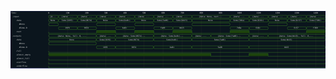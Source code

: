 

<p>
<svg viewBox="0 0 1651 300" xmlns="http://www.w3.org/2000/svg">
<defs>
<clipPath id="clip">
<rect height="300" width="1651" x="0" y="0"/>
</clipPath>
</defs>
<rect fill="#0B151D" height="300" stroke="darkblue" width="1651" x="0" y="0"/>
<line stroke="#333333" stroke-width="1" x1="200" x2="200" y1="0" y2="300"/>
<text clip-path="url(#clip)" dominant-baseline="middle" fill="#D4D4D4" font-family="monospace" font-size="10px" text-anchor="middle" x="200" y="10">
0
</text>
<line stroke="#333333" stroke-width="1" x1="300" x2="300" y1="0" y2="300"/>
<text clip-path="url(#clip)" dominant-baseline="middle" fill="#D4D4D4" font-family="monospace" font-size="10px" text-anchor="middle" x="300" y="10">
100
</text>
<line stroke="#333333" stroke-width="1" x1="400" x2="400" y1="0" y2="300"/>
<text clip-path="url(#clip)" dominant-baseline="middle" fill="#D4D4D4" font-family="monospace" font-size="10px" text-anchor="middle" x="400" y="10">
200
</text>
<line stroke="#333333" stroke-width="1" x1="500" x2="500" y1="0" y2="300"/>
<text clip-path="url(#clip)" dominant-baseline="middle" fill="#D4D4D4" font-family="monospace" font-size="10px" text-anchor="middle" x="500" y="10">
300
</text>
<line stroke="#333333" stroke-width="1" x1="600" x2="600" y1="0" y2="300"/>
<text clip-path="url(#clip)" dominant-baseline="middle" fill="#D4D4D4" font-family="monospace" font-size="10px" text-anchor="middle" x="600" y="10">
400
</text>
<line stroke="#333333" stroke-width="1" x1="700" x2="700" y1="0" y2="300"/>
<text clip-path="url(#clip)" dominant-baseline="middle" fill="#D4D4D4" font-family="monospace" font-size="10px" text-anchor="middle" x="700" y="10">
500
</text>
<line stroke="#333333" stroke-width="1" x1="800" x2="800" y1="0" y2="300"/>
<text clip-path="url(#clip)" dominant-baseline="middle" fill="#D4D4D4" font-family="monospace" font-size="10px" text-anchor="middle" x="800" y="10">
600
</text>
<line stroke="#333333" stroke-width="1" x1="900" x2="900" y1="0" y2="300"/>
<text clip-path="url(#clip)" dominant-baseline="middle" fill="#D4D4D4" font-family="monospace" font-size="10px" text-anchor="middle" x="900" y="10">
700
</text>
<line stroke="#333333" stroke-width="1" x1="1000" x2="1000" y1="0" y2="300"/>
<text clip-path="url(#clip)" dominant-baseline="middle" fill="#D4D4D4" font-family="monospace" font-size="10px" text-anchor="middle" x="1000" y="10">
800
</text>
<line stroke="#333333" stroke-width="1" x1="1100" x2="1100" y1="0" y2="300"/>
<text clip-path="url(#clip)" dominant-baseline="middle" fill="#D4D4D4" font-family="monospace" font-size="10px" text-anchor="middle" x="1100" y="10">
900
</text>
<line stroke="#333333" stroke-width="1" x1="1200" x2="1200" y1="0" y2="300"/>
<text clip-path="url(#clip)" dominant-baseline="middle" fill="#D4D4D4" font-family="monospace" font-size="10px" text-anchor="middle" x="1200" y="10">
1000
</text>
<line stroke="#333333" stroke-width="1" x1="1300" x2="1300" y1="0" y2="300"/>
<text clip-path="url(#clip)" dominant-baseline="middle" fill="#D4D4D4" font-family="monospace" font-size="10px" text-anchor="middle" x="1300" y="10">
1100
</text>
<line stroke="#333333" stroke-width="1" x1="1400" x2="1400" y1="0" y2="300"/>
<text clip-path="url(#clip)" dominant-baseline="middle" fill="#D4D4D4" font-family="monospace" font-size="10px" text-anchor="middle" x="1400" y="10">
1200
</text>
<line stroke="#333333" stroke-width="1" x1="1500" x2="1500" y1="0" y2="300"/>
<text clip-path="url(#clip)" dominant-baseline="middle" fill="#D4D4D4" font-family="monospace" font-size="10px" text-anchor="middle" x="1500" y="10">
1300
</text>
<line stroke="#333333" stroke-width="1" x1="1600" x2="1600" y1="0" y2="300"/>
<text clip-path="url(#clip)" dominant-baseline="middle" fill="#D4D4D4" font-family="monospace" font-size="10px" text-anchor="middle" x="1600" y="10">
1400
</text>
<text dominant-baseline="middle" fill="#D4D4D4" font-family="monospace" font-size="10px" text-anchor="start" x="3" y="10">
Time:
</text>
<text dominant-baseline="middle" fill="#D4D4D4" font-family="monospace" font-size="10px" text-anchor="start" x="3" xml:space="preserve" y="30">
.input
<title>top.input</title>
</text>
<path d="M 200 30 L 203 23 L 248 23 L 251 30 L 248 37 L 203 37 Z" fill="none" stroke="#56C126" stroke-width="1"/>
<text dominant-baseline="middle" fill="#D4D4D4" font-family="monospace" font-size="10px" text-anchor="middle" x="225" xml:space="preserve" y="30">
{d...
<title>{data: None, next: 0}</title>
</text>
<path d="M 251 30 L 254 23 L 348 23 L 351 30 L 348 37 L 254 37 Z" fill="none" stroke="#56C126" stroke-width="1"/>
<text dominant-baseline="middle" fill="#D4D4D4" font-family="monospace" font-size="10px" text-anchor="middle" x="301" xml:space="preserve" y="30">
{data: ...
<title>{data: Some(19f6), next: 0}</title>
</text>
<path d="M 351 30 L 354 23 L 448 23 L 451 30 L 448 37 L 354 37 Z" fill="none" stroke="#56C126" stroke-width="1"/>
<text dominant-baseline="middle" fill="#D4D4D4" font-family="monospace" font-size="10px" text-anchor="middle" x="401" xml:space="preserve" y="30">
{data: ...
<title>{data: Some(8674), next: 0}</title>
</text>
<path d="M 451 30 L 454 23 L 548 23 L 551 30 L 548 37 L 454 37 Z" fill="none" stroke="#56C126" stroke-width="1"/>
<text dominant-baseline="middle" fill="#D4D4D4" font-family="monospace" font-size="10px" text-anchor="middle" x="501" xml:space="preserve" y="30">
{data: ...
<title>{data: None, next: 1}</title>
</text>
<path d="M 551 30 L 554 23 L 648 23 L 651 30 L 648 37 L 554 37 Z" fill="none" stroke="#56C126" stroke-width="1"/>
<text dominant-baseline="middle" fill="#D4D4D4" font-family="monospace" font-size="10px" text-anchor="middle" x="601" xml:space="preserve" y="30">
{data: ...
<title>{data: Some(be0c), next: 0}</title>
</text>
<path d="M 651 30 L 654 23 L 748 23 L 751 30 L 748 37 L 654 37 Z" fill="none" stroke="#56C126" stroke-width="1"/>
<text dominant-baseline="middle" fill="#D4D4D4" font-family="monospace" font-size="10px" text-anchor="middle" x="701" xml:space="preserve" y="30">
{data: ...
<title>{data: None, next: 1}</title>
</text>
<path d="M 751 30 L 754 23 L 848 23 L 851 30 L 848 37 L 754 37 Z" fill="none" stroke="#56C126" stroke-width="1"/>
<text dominant-baseline="middle" fill="#D4D4D4" font-family="monospace" font-size="10px" text-anchor="middle" x="801" xml:space="preserve" y="30">
{data: ...
<title>{data: Some(fad0), next: 0}</title>
</text>
<path d="M 851 30 L 854 23 L 948 23 L 951 30 L 948 37 L 854 37 Z" fill="none" stroke="#56C126" stroke-width="1"/>
<text dominant-baseline="middle" fill="#D4D4D4" font-family="monospace" font-size="10px" text-anchor="middle" x="901" xml:space="preserve" y="30">
{data: ...
<title>{data: Some(bb15), next: 1}</title>
</text>
<path d="M 951 30 L 954 23 L 1148 23 L 1151 30 L 1148 37 L 954 37 Z" fill="none" stroke="#56C126" stroke-width="1"/>
<text dominant-baseline="middle" fill="#D4D4D4" font-family="monospace" font-size="10px" text-anchor="middle" x="1051" xml:space="preserve" y="30">
{data: None, next...
<title>{data: None, next: 0}</title>
</text>
<path d="M 1151 30 L 1154 23 L 1248 23 L 1251 30 L 1248 37 L 1154 37 Z" fill="none" stroke="#56C126" stroke-width="1"/>
<text dominant-baseline="middle" fill="#D4D4D4" font-family="monospace" font-size="10px" text-anchor="middle" x="1201" xml:space="preserve" y="30">
{data: ...
<title>{data: Some(7d6a), next: 1}</title>
</text>
<path d="M 1251 30 L 1254 23 L 1348 23 L 1351 30 L 1348 37 L 1254 37 Z" fill="none" stroke="#56C126" stroke-width="1"/>
<text dominant-baseline="middle" fill="#D4D4D4" font-family="monospace" font-size="10px" text-anchor="middle" x="1301" xml:space="preserve" y="30">
{data: ...
<title>{data: Some(616c), next: 0}</title>
</text>
<path d="M 1351 30 L 1354 23 L 1448 23 L 1451 30 L 1448 37 L 1354 37 Z" fill="none" stroke="#56C126" stroke-width="1"/>
<text dominant-baseline="middle" fill="#D4D4D4" font-family="monospace" font-size="10px" text-anchor="middle" x="1401" xml:space="preserve" y="30">
{data: ...
<title>{data: None, next: 0}</title>
</text>
<path d="M 1451 30 L 1454 23 L 1548 23 L 1551 30 L 1548 37 L 1454 37 Z" fill="none" stroke="#56C126" stroke-width="1"/>
<text dominant-baseline="middle" fill="#D4D4D4" font-family="monospace" font-size="10px" text-anchor="middle" x="1501" xml:space="preserve" y="30">
{data: ...
<title>{data: Some(6c57), next: 0}</title>
</text>
<path d="M 1551 30 L 1554 23 L 1648 23 L 1651 30 L 1648 37 L 1554 37 Z" fill="none" stroke="#56C126" stroke-width="1"/>
<text dominant-baseline="middle" fill="#D4D4D4" font-family="monospace" font-size="10px" text-anchor="middle" x="1601" xml:space="preserve" y="30">
{data: ...
<title>{data: Some(f389), next: 1}</title>
</text>
<text dominant-baseline="middle" fill="#D4D4D4" font-family="monospace" font-size="10px" text-anchor="start" x="3" xml:space="preserve" y="50">
   .data
<title>top.input.data</title>
</text>
<path d="M 200 50 L 203 43 L 248 43 L 251 50 L 248 57 L 203 57 Z" fill="none" stroke="#56C126" stroke-width="1"/>
<text dominant-baseline="middle" fill="#D4D4D4" font-family="monospace" font-size="10px" text-anchor="middle" x="225" xml:space="preserve" y="50">
None
<title>None</title>
</text>
<path d="M 251 50 L 254 43 L 348 43 L 351 50 L 348 57 L 254 57 Z" fill="none" stroke="#56C126" stroke-width="1"/>
<text dominant-baseline="middle" fill="#D4D4D4" font-family="monospace" font-size="10px" text-anchor="middle" x="301" xml:space="preserve" y="50">
Some(19f6)
<title>Some(19f6)</title>
</text>
<path d="M 351 50 L 354 43 L 448 43 L 451 50 L 448 57 L 354 57 Z" fill="none" stroke="#56C126" stroke-width="1"/>
<text dominant-baseline="middle" fill="#D4D4D4" font-family="monospace" font-size="10px" text-anchor="middle" x="401" xml:space="preserve" y="50">
Some(8674)
<title>Some(8674)</title>
</text>
<path d="M 451 50 L 454 43 L 548 43 L 551 50 L 548 57 L 454 57 Z" fill="none" stroke="#56C126" stroke-width="1"/>
<text dominant-baseline="middle" fill="#D4D4D4" font-family="monospace" font-size="10px" text-anchor="middle" x="501" xml:space="preserve" y="50">
None
<title>None</title>
</text>
<path d="M 551 50 L 554 43 L 648 43 L 651 50 L 648 57 L 554 57 Z" fill="none" stroke="#56C126" stroke-width="1"/>
<text dominant-baseline="middle" fill="#D4D4D4" font-family="monospace" font-size="10px" text-anchor="middle" x="601" xml:space="preserve" y="50">
Some(be0c)
<title>Some(be0c)</title>
</text>
<path d="M 651 50 L 654 43 L 748 43 L 751 50 L 748 57 L 654 57 Z" fill="none" stroke="#56C126" stroke-width="1"/>
<text dominant-baseline="middle" fill="#D4D4D4" font-family="monospace" font-size="10px" text-anchor="middle" x="701" xml:space="preserve" y="50">
None
<title>None</title>
</text>
<path d="M 751 50 L 754 43 L 848 43 L 851 50 L 848 57 L 754 57 Z" fill="none" stroke="#56C126" stroke-width="1"/>
<text dominant-baseline="middle" fill="#D4D4D4" font-family="monospace" font-size="10px" text-anchor="middle" x="801" xml:space="preserve" y="50">
Some(fad0)
<title>Some(fad0)</title>
</text>
<path d="M 851 50 L 854 43 L 948 43 L 951 50 L 948 57 L 854 57 Z" fill="none" stroke="#56C126" stroke-width="1"/>
<text dominant-baseline="middle" fill="#D4D4D4" font-family="monospace" font-size="10px" text-anchor="middle" x="901" xml:space="preserve" y="50">
Some(bb15)
<title>Some(bb15)</title>
</text>
<path d="M 951 50 L 954 43 L 1148 43 L 1151 50 L 1148 57 L 954 57 Z" fill="none" stroke="#56C126" stroke-width="1"/>
<text dominant-baseline="middle" fill="#D4D4D4" font-family="monospace" font-size="10px" text-anchor="middle" x="1051" xml:space="preserve" y="50">
None
<title>None</title>
</text>
<path d="M 1151 50 L 1154 43 L 1248 43 L 1251 50 L 1248 57 L 1154 57 Z" fill="none" stroke="#56C126" stroke-width="1"/>
<text dominant-baseline="middle" fill="#D4D4D4" font-family="monospace" font-size="10px" text-anchor="middle" x="1201" xml:space="preserve" y="50">
Some(7d6a)
<title>Some(7d6a)</title>
</text>
<path d="M 1251 50 L 1254 43 L 1348 43 L 1351 50 L 1348 57 L 1254 57 Z" fill="none" stroke="#56C126" stroke-width="1"/>
<text dominant-baseline="middle" fill="#D4D4D4" font-family="monospace" font-size="10px" text-anchor="middle" x="1301" xml:space="preserve" y="50">
Some(616c)
<title>Some(616c)</title>
</text>
<path d="M 1351 50 L 1354 43 L 1448 43 L 1451 50 L 1448 57 L 1354 57 Z" fill="none" stroke="#56C126" stroke-width="1"/>
<text dominant-baseline="middle" fill="#D4D4D4" font-family="monospace" font-size="10px" text-anchor="middle" x="1401" xml:space="preserve" y="50">
None
<title>None</title>
</text>
<path d="M 1451 50 L 1454 43 L 1548 43 L 1551 50 L 1548 57 L 1454 57 Z" fill="none" stroke="#56C126" stroke-width="1"/>
<text dominant-baseline="middle" fill="#D4D4D4" font-family="monospace" font-size="10px" text-anchor="middle" x="1501" xml:space="preserve" y="50">
Some(6c57)
<title>Some(6c57)</title>
</text>
<path d="M 1551 50 L 1554 43 L 1648 43 L 1651 50 L 1648 57 L 1554 57 Z" fill="none" stroke="#56C126" stroke-width="1"/>
<text dominant-baseline="middle" fill="#D4D4D4" font-family="monospace" font-size="10px" text-anchor="middle" x="1601" xml:space="preserve" y="50">
Some(f389)
<title>Some(f389)</title>
</text>
<text dominant-baseline="middle" fill="#D4D4D4" font-family="monospace" font-size="10px" text-anchor="start" x="3" xml:space="preserve" y="70">
      #None
<title>top.input.data#None</title>
</text>
<path d="M 200 70 L 203 63 L 248 63 L 251 70 L 248 77 L 203 77 Z" fill="none" stroke="#56C126" stroke-width="1"/>
<text dominant-baseline="middle" fill="#D4D4D4" font-family="monospace" font-size="10px" text-anchor="middle" x="225" xml:space="preserve" y="70">

<title></title>
</text>
<path d="M 451 70 L 454 63 L 548 63 L 551 70 L 548 77 L 454 77 Z" fill="none" stroke="#56C126" stroke-width="1"/>
<text dominant-baseline="middle" fill="#D4D4D4" font-family="monospace" font-size="10px" text-anchor="middle" x="501" xml:space="preserve" y="70">

<title></title>
</text>
<path d="M 651 70 L 654 63 L 748 63 L 751 70 L 748 77 L 654 77 Z" fill="none" stroke="#56C126" stroke-width="1"/>
<text dominant-baseline="middle" fill="#D4D4D4" font-family="monospace" font-size="10px" text-anchor="middle" x="701" xml:space="preserve" y="70">

<title></title>
</text>
<path d="M 951 70 L 954 63 L 1148 63 L 1151 70 L 1148 77 L 954 77 Z" fill="none" stroke="#56C126" stroke-width="1"/>
<text dominant-baseline="middle" fill="#D4D4D4" font-family="monospace" font-size="10px" text-anchor="middle" x="1051" xml:space="preserve" y="70">

<title></title>
</text>
<path d="M 1351 70 L 1354 63 L 1448 63 L 1451 70 L 1448 77 L 1354 77 Z" fill="none" stroke="#56C126" stroke-width="1"/>
<text dominant-baseline="middle" fill="#D4D4D4" font-family="monospace" font-size="10px" text-anchor="middle" x="1401" xml:space="preserve" y="70">

<title></title>
</text>
<text dominant-baseline="middle" fill="#D4D4D4" font-family="monospace" font-size="10px" text-anchor="start" x="3" xml:space="preserve" y="90">
      #Some.0
<title>top.input.data#Some.0</title>
</text>
<path d="M 251 90 L 254 83 L 348 83 L 351 90 L 348 97 L 254 97 Z" fill="none" stroke="#56C126" stroke-width="1"/>
<text dominant-baseline="middle" fill="#D4D4D4" font-family="monospace" font-size="10px" text-anchor="middle" x="301" xml:space="preserve" y="90">
19f6
<title>19f6</title>
</text>
<path d="M 351 90 L 354 83 L 448 83 L 451 90 L 448 97 L 354 97 Z" fill="none" stroke="#56C126" stroke-width="1"/>
<text dominant-baseline="middle" fill="#D4D4D4" font-family="monospace" font-size="10px" text-anchor="middle" x="401" xml:space="preserve" y="90">
8674
<title>8674</title>
</text>
<path d="M 551 90 L 554 83 L 648 83 L 651 90 L 648 97 L 554 97 Z" fill="none" stroke="#56C126" stroke-width="1"/>
<text dominant-baseline="middle" fill="#D4D4D4" font-family="monospace" font-size="10px" text-anchor="middle" x="601" xml:space="preserve" y="90">
be0c
<title>be0c</title>
</text>
<path d="M 751 90 L 754 83 L 848 83 L 851 90 L 848 97 L 754 97 Z" fill="none" stroke="#56C126" stroke-width="1"/>
<text dominant-baseline="middle" fill="#D4D4D4" font-family="monospace" font-size="10px" text-anchor="middle" x="801" xml:space="preserve" y="90">
fad0
<title>fad0</title>
</text>
<path d="M 851 90 L 854 83 L 948 83 L 951 90 L 948 97 L 854 97 Z" fill="none" stroke="#56C126" stroke-width="1"/>
<text dominant-baseline="middle" fill="#D4D4D4" font-family="monospace" font-size="10px" text-anchor="middle" x="901" xml:space="preserve" y="90">
bb15
<title>bb15</title>
</text>
<path d="M 1151 90 L 1154 83 L 1248 83 L 1251 90 L 1248 97 L 1154 97 Z" fill="none" stroke="#56C126" stroke-width="1"/>
<text dominant-baseline="middle" fill="#D4D4D4" font-family="monospace" font-size="10px" text-anchor="middle" x="1201" xml:space="preserve" y="90">
7d6a
<title>7d6a</title>
</text>
<path d="M 1251 90 L 1254 83 L 1348 83 L 1351 90 L 1348 97 L 1254 97 Z" fill="none" stroke="#56C126" stroke-width="1"/>
<text dominant-baseline="middle" fill="#D4D4D4" font-family="monospace" font-size="10px" text-anchor="middle" x="1301" xml:space="preserve" y="90">
616c
<title>616c</title>
</text>
<path d="M 1451 90 L 1454 83 L 1548 83 L 1551 90 L 1548 97 L 1454 97 Z" fill="none" stroke="#56C126" stroke-width="1"/>
<text dominant-baseline="middle" fill="#D4D4D4" font-family="monospace" font-size="10px" text-anchor="middle" x="1501" xml:space="preserve" y="90">
6c57
<title>6c57</title>
</text>
<path d="M 1551 90 L 1554 83 L 1648 83 L 1651 90 L 1648 97 L 1554 97 Z" fill="none" stroke="#56C126" stroke-width="1"/>
<text dominant-baseline="middle" fill="#D4D4D4" font-family="monospace" font-size="10px" text-anchor="middle" x="1601" xml:space="preserve" y="90">
f389
<title>f389</title>
</text>
<text dominant-baseline="middle" fill="#D4D4D4" font-family="monospace" font-size="10px" text-anchor="start" x="3" xml:space="preserve" y="110">
   .next
<title>top.input.next</title>
</text>
<path d="M 200 110 L 200 117 L 451 117 L 451 110" fill="none" stroke="#56C126" stroke-width="1"/>
<rect fill="#1C400C" height="14" stroke="none" width="98" x="452" y="103"/>
<path d="M 451 110 L 451 103 L 551 103 L 551 110" fill="none" stroke="#56C126" stroke-width="1"/>
<path d="M 551 110 L 551 117 L 651 117 L 651 110" fill="none" stroke="#56C126" stroke-width="1"/>
<rect fill="#1C400C" height="14" stroke="none" width="98" x="652" y="103"/>
<path d="M 651 110 L 651 103 L 751 103 L 751 110" fill="none" stroke="#56C126" stroke-width="1"/>
<path d="M 751 110 L 751 117 L 851 117 L 851 110" fill="none" stroke="#56C126" stroke-width="1"/>
<rect fill="#1C400C" height="14" stroke="none" width="98" x="852" y="103"/>
<path d="M 851 110 L 851 103 L 951 103 L 951 110" fill="none" stroke="#56C126" stroke-width="1"/>
<path d="M 951 110 L 951 117 L 1151 117 L 1151 110" fill="none" stroke="#56C126" stroke-width="1"/>
<rect fill="#1C400C" height="14" stroke="none" width="98" x="1152" y="103"/>
<path d="M 1151 110 L 1151 103 L 1251 103 L 1251 110" fill="none" stroke="#56C126" stroke-width="1"/>
<path d="M 1251 110 L 1251 117 L 1551 117 L 1551 110" fill="none" stroke="#56C126" stroke-width="1"/>
<rect fill="#1C400C" height="14" stroke="none" width="98" x="1552" y="103"/>
<path d="M 1551 110 L 1551 103 L 1651 103 L 1651 110" fill="none" stroke="#56C126" stroke-width="1"/>
<text dominant-baseline="middle" fill="#D4D4D4" font-family="monospace" font-size="10px" text-anchor="start" x="3" xml:space="preserve" y="130">
.outputs
<title>top.outputs</title>
</text>
<path d="M 200 130 L 203 123 L 447 123 L 450 130 L 447 137 L 203 137 Z" fill="none" stroke="#56C126" stroke-width="1"/>
<text dominant-baseline="middle" fill="#D4D4D4" font-family="monospace" font-size="10px" text-anchor="middle" x="325" xml:space="preserve" y="130">
{data: None, full: 0, ...
<title>{data: None, full: 0, almost_empty: 1, almost_full: 0, overflow: 0, underflow: 0}</title>
</text>
<path d="M 450 130 L 453 123 L 547 123 L 550 130 L 547 137 L 453 137 Z" fill="none" stroke="#56C126" stroke-width="1"/>
<text dominant-baseline="middle" fill="#D4D4D4" font-family="monospace" font-size="10px" text-anchor="middle" x="500" xml:space="preserve" y="130">
{data: ...
<title>{data: Some(19f6), full: 0, almost_empty: 1, almost_full: 0, overflow: 0, underflow: 0}</title>
</text>
<path d="M 550 130 L 553 123 L 747 123 L 750 130 L 747 137 L 553 137 Z" fill="none" stroke="#56C126" stroke-width="1"/>
<text dominant-baseline="middle" fill="#D4D4D4" font-family="monospace" font-size="10px" text-anchor="middle" x="650" xml:space="preserve" y="130">
{data: Some(8674)...
<title>{data: Some(8674), full: 0, almost_empty: 1, almost_full: 0, overflow: 0, underflow: 0}</title>
</text>
<path d="M 750 130 L 753 123 L 947 123 L 950 130 L 947 137 L 753 137 Z" fill="none" stroke="#56C126" stroke-width="1"/>
<text dominant-baseline="middle" fill="#D4D4D4" font-family="monospace" font-size="10px" text-anchor="middle" x="850" xml:space="preserve" y="130">
{data: Some(be0c)...
<title>{data: Some(be0c), full: 0, almost_empty: 1, almost_full: 0, overflow: 0, underflow: 0}</title>
</text>
<path d="M 950 130 L 953 123 L 1047 123 L 1050 130 L 1047 137 L 953 137 Z" fill="none" stroke="#56C126" stroke-width="1"/>
<text dominant-baseline="middle" fill="#D4D4D4" font-family="monospace" font-size="10px" text-anchor="middle" x="1000" xml:space="preserve" y="130">
{data: ...
<title>{data: Some(fad0), full: 0, almost_empty: 1, almost_full: 0, overflow: 0, underflow: 0}</title>
</text>
<path d="M 1050 130 L 1053 123 L 1247 123 L 1250 130 L 1247 137 L 1053 137 Z" fill="none" stroke="#56C126" stroke-width="1"/>
<text dominant-baseline="middle" fill="#D4D4D4" font-family="monospace" font-size="10px" text-anchor="middle" x="1150" xml:space="preserve" y="130">
{data: Some(fad0)...
<title>{data: Some(fad0), full: 0, almost_empty: 0, almost_full: 0, overflow: 0, underflow: 0}</title>
</text>
<path d="M 1250 130 L 1253 123 L 1347 123 L 1350 130 L 1347 137 L 1253 137 Z" fill="none" stroke="#56C126" stroke-width="1"/>
<text dominant-baseline="middle" fill="#D4D4D4" font-family="monospace" font-size="10px" text-anchor="middle" x="1300" xml:space="preserve" y="130">
{data: ...
<title>{data: Some(bb15), full: 0, almost_empty: 1, almost_full: 0, overflow: 0, underflow: 0}</title>
</text>
<path d="M 1350 130 L 1353 123 L 1647 123 L 1650 130 L 1647 137 L 1353 137 Z" fill="none" stroke="#56C126" stroke-width="1"/>
<text dominant-baseline="middle" fill="#D4D4D4" font-family="monospace" font-size="10px" text-anchor="middle" x="1500" xml:space="preserve" y="130">
{data: Some(bb15), full: 0,...
<title>{data: Some(bb15), full: 0, almost_empty: 0, almost_full: 0, overflow: 0, underflow: 0}</title>
</text>
<text dominant-baseline="middle" fill="#D4D4D4" font-family="monospace" font-size="10px" text-anchor="start" x="3" xml:space="preserve" y="150">
   .data
<title>top.outputs.data</title>
</text>
<path d="M 200 150 L 203 143 L 447 143 L 450 150 L 447 157 L 203 157 Z" fill="none" stroke="#56C126" stroke-width="1"/>
<text dominant-baseline="middle" fill="#D4D4D4" font-family="monospace" font-size="10px" text-anchor="middle" x="325" xml:space="preserve" y="150">
None
<title>None</title>
</text>
<path d="M 450 150 L 453 143 L 547 143 L 550 150 L 547 157 L 453 157 Z" fill="none" stroke="#56C126" stroke-width="1"/>
<text dominant-baseline="middle" fill="#D4D4D4" font-family="monospace" font-size="10px" text-anchor="middle" x="500" xml:space="preserve" y="150">
Some(19f6)
<title>Some(19f6)</title>
</text>
<path d="M 550 150 L 553 143 L 747 143 L 750 150 L 747 157 L 553 157 Z" fill="none" stroke="#56C126" stroke-width="1"/>
<text dominant-baseline="middle" fill="#D4D4D4" font-family="monospace" font-size="10px" text-anchor="middle" x="650" xml:space="preserve" y="150">
Some(8674)
<title>Some(8674)</title>
</text>
<path d="M 750 150 L 753 143 L 947 143 L 950 150 L 947 157 L 753 157 Z" fill="none" stroke="#56C126" stroke-width="1"/>
<text dominant-baseline="middle" fill="#D4D4D4" font-family="monospace" font-size="10px" text-anchor="middle" x="850" xml:space="preserve" y="150">
Some(be0c)
<title>Some(be0c)</title>
</text>
<path d="M 950 150 L 953 143 L 1247 143 L 1250 150 L 1247 157 L 953 157 Z" fill="none" stroke="#56C126" stroke-width="1"/>
<text dominant-baseline="middle" fill="#D4D4D4" font-family="monospace" font-size="10px" text-anchor="middle" x="1100" xml:space="preserve" y="150">
Some(fad0)
<title>Some(fad0)</title>
</text>
<path d="M 1250 150 L 1253 143 L 1647 143 L 1650 150 L 1647 157 L 1253 157 Z" fill="none" stroke="#56C126" stroke-width="1"/>
<text dominant-baseline="middle" fill="#D4D4D4" font-family="monospace" font-size="10px" text-anchor="middle" x="1450" xml:space="preserve" y="150">
Some(bb15)
<title>Some(bb15)</title>
</text>
<text dominant-baseline="middle" fill="#D4D4D4" font-family="monospace" font-size="10px" text-anchor="start" x="3" xml:space="preserve" y="170">
      #None
<title>top.outputs.data#None</title>
</text>
<path d="M 200 170 L 203 163 L 447 163 L 450 170 L 447 177 L 203 177 Z" fill="none" stroke="#56C126" stroke-width="1"/>
<text dominant-baseline="middle" fill="#D4D4D4" font-family="monospace" font-size="10px" text-anchor="middle" x="325" xml:space="preserve" y="170">

<title></title>
</text>
<text dominant-baseline="middle" fill="#D4D4D4" font-family="monospace" font-size="10px" text-anchor="start" x="3" xml:space="preserve" y="190">
      #Some.0
<title>top.outputs.data#Some.0</title>
</text>
<path d="M 450 190 L 453 183 L 547 183 L 550 190 L 547 197 L 453 197 Z" fill="none" stroke="#56C126" stroke-width="1"/>
<text dominant-baseline="middle" fill="#D4D4D4" font-family="monospace" font-size="10px" text-anchor="middle" x="500" xml:space="preserve" y="190">
19f6
<title>19f6</title>
</text>
<path d="M 550 190 L 553 183 L 747 183 L 750 190 L 747 197 L 553 197 Z" fill="none" stroke="#56C126" stroke-width="1"/>
<text dominant-baseline="middle" fill="#D4D4D4" font-family="monospace" font-size="10px" text-anchor="middle" x="650" xml:space="preserve" y="190">
8674
<title>8674</title>
</text>
<path d="M 750 190 L 753 183 L 947 183 L 950 190 L 947 197 L 753 197 Z" fill="none" stroke="#56C126" stroke-width="1"/>
<text dominant-baseline="middle" fill="#D4D4D4" font-family="monospace" font-size="10px" text-anchor="middle" x="850" xml:space="preserve" y="190">
be0c
<title>be0c</title>
</text>
<path d="M 950 190 L 953 183 L 1247 183 L 1250 190 L 1247 197 L 953 197 Z" fill="none" stroke="#56C126" stroke-width="1"/>
<text dominant-baseline="middle" fill="#D4D4D4" font-family="monospace" font-size="10px" text-anchor="middle" x="1100" xml:space="preserve" y="190">
fad0
<title>fad0</title>
</text>
<path d="M 1250 190 L 1253 183 L 1647 183 L 1650 190 L 1647 197 L 1253 197 Z" fill="none" stroke="#56C126" stroke-width="1"/>
<text dominant-baseline="middle" fill="#D4D4D4" font-family="monospace" font-size="10px" text-anchor="middle" x="1450" xml:space="preserve" y="190">
bb15
<title>bb15</title>
</text>
<text dominant-baseline="middle" fill="#D4D4D4" font-family="monospace" font-size="10px" text-anchor="start" x="3" xml:space="preserve" y="210">
   .full
<title>top.outputs.full</title>
</text>
<path d="M 200 210 L 200 217 L 1651 217 L 1651 210" fill="none" stroke="#56C126" stroke-width="1"/>
<text dominant-baseline="middle" fill="#D4D4D4" font-family="monospace" font-size="10px" text-anchor="start" x="3" xml:space="preserve" y="230">
   .almost_empty
<title>top.outputs.almost_empty</title>
</text>
<rect fill="#1C400C" height="14" stroke="none" width="848" x="201" y="223"/>
<path d="M 200 230 L 200 223 L 1050 223 L 1050 230" fill="none" stroke="#56C126" stroke-width="1"/>
<path d="M 1050 230 L 1050 237 L 1250 237 L 1250 230" fill="none" stroke="#56C126" stroke-width="1"/>
<rect fill="#1C400C" height="14" stroke="none" width="98" x="1251" y="223"/>
<path d="M 1250 230 L 1250 223 L 1350 223 L 1350 230" fill="none" stroke="#56C126" stroke-width="1"/>
<path d="M 1350 230 L 1350 237 L 1651 237 L 1651 230" fill="none" stroke="#56C126" stroke-width="1"/>
<text dominant-baseline="middle" fill="#D4D4D4" font-family="monospace" font-size="10px" text-anchor="start" x="3" xml:space="preserve" y="250">
   .almost_full
<title>top.outputs.almost_full</title>
</text>
<path d="M 200 250 L 200 257 L 1651 257 L 1651 250" fill="none" stroke="#56C126" stroke-width="1"/>
<text dominant-baseline="middle" fill="#D4D4D4" font-family="monospace" font-size="10px" text-anchor="start" x="3" xml:space="preserve" y="270">
   .overflow
<title>top.outputs.overflow</title>
</text>
<path d="M 200 270 L 200 277 L 1651 277 L 1651 270" fill="none" stroke="#56C126" stroke-width="1"/>
<text dominant-baseline="middle" fill="#D4D4D4" font-family="monospace" font-size="10px" text-anchor="start" x="3" xml:space="preserve" y="290">
   .underflow
<title>top.outputs.underflow</title>
</text>
<path d="M 200 290 L 200 297 L 1651 297 L 1651 290" fill="none" stroke="#56C126" stroke-width="1"/>
</svg>
</p>